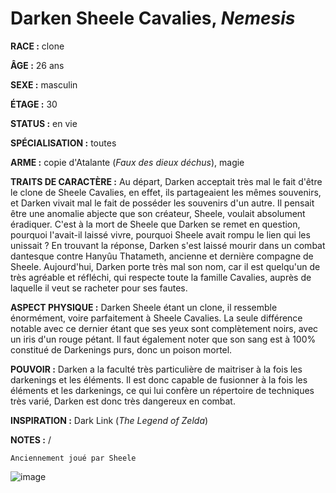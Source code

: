 # Darken Sheele Cavalies, *Nemesis*

**RACE :** clone

**ÂGE :** 26 ans

**SEXE :** masculin

**ÉTAGE :** 30

**STATUS :** en vie

**SPÉCIALISATION :** toutes

**ARME :** copie d'Atalante (*Faux des dieux déchus*), magie

**TRAITS DE CARACTÈRE :** Au départ, Darken acceptait très mal le fait d'être le clone de Sheele Cavalies, en effet, ils partageaient les mêmes souvenirs, et Darken vivait mal le fait de posséder les souvenirs d'un autre. Il pensait être une anomalie abjecte que son créateur, Sheele, voulait absolument éradiquer. C'est à la mort de Sheele que Darken se remet en question, pourquoi l'avait-il laissé vivre, pourquoi Sheele avait rompu le lien qui les unissait ? En trouvant la réponse, Darken s'est laissé mourir dans un combat dantesque contre Hanyûu Thatameth, ancienne et dernière compagne de Sheele. Aujourd'hui, Darken porte très mal son nom, car il est quelqu'un de très agréable et réfléchi, qui respecte toute la famille Cavalies, auprès de laquelle il veut se racheter pour ses fautes.

**ASPECT PHYSIQUE :** Darken Sheele étant un clone, il ressemble énormément, voire parfaitement à Sheele Cavalies. La seule différence notable avec ce dernier étant que ses yeux sont complètement noirs, avec un iris d'un rouge pétant. Il faut également noter que son sang est à 100% constitué de Darkenings purs, donc un poison mortel.

**POUVOIR :** Darken a la faculté très particulière de maitriser à la fois les darkenings et les éléments. Il est donc capable de fusionner à la fois les éléments et les darkenings, ce qui lui confère un répertoire de techniques très varié, Darken est donc très dangereux en combat.

**INSPIRATION :** Dark Link (*The Legend of Zelda*)

**NOTES :** /

`Anciennement joué par Sheele`

![image](https://share.alkanife.fr/enyxia_characters/full/darken_sheele.png)